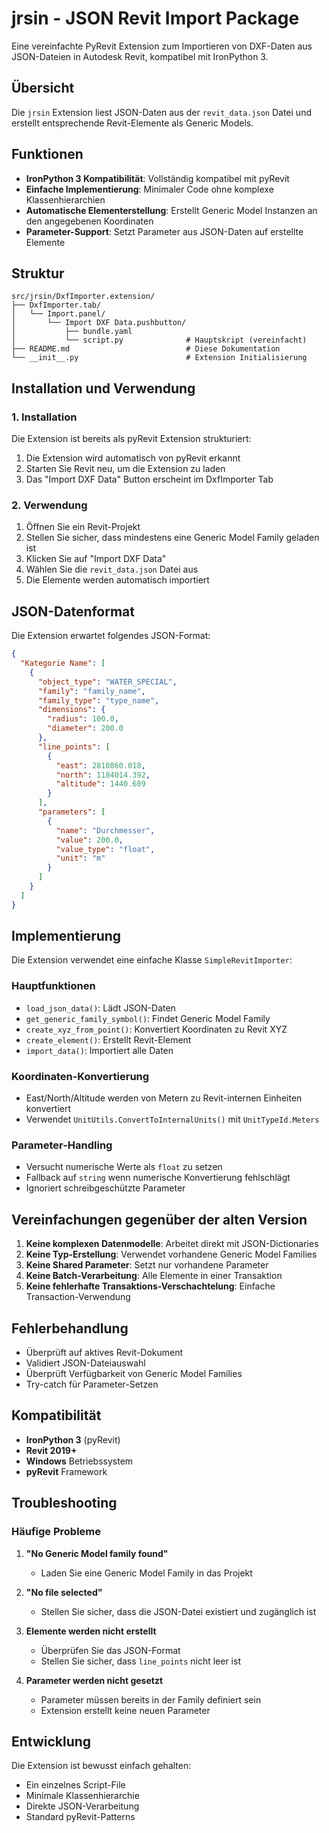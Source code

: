 # jrsin - JSON Revit Import Package

Eine vereinfachte PyRevit Extension zum Importieren von DXF-Daten aus JSON-Dateien in Autodesk Revit, kompatibel mit IronPython 3.

## Übersicht

Die `jrsin` Extension liest JSON-Daten aus der `revit_data.json` Datei und erstellt entsprechende Revit-Elemente als Generic Models.

## Funktionen

- **IronPython 3 Kompatibilität**: Vollständig kompatibel mit pyRevit
- **Einfache Implementierung**: Minimaler Code ohne komplexe Klassenhierarchien
- **Automatische Elementerstellung**: Erstellt Generic Model Instanzen an den angegebenen Koordinaten
- **Parameter-Support**: Setzt Parameter aus JSON-Daten auf erstellte Elemente

## Struktur

```
src/jrsin/DxfImporter.extension/
├── DxfImporter.tab/
│   └── Import.panel/
│       └── Import DXF Data.pushbutton/
│           ├── bundle.yaml
│           └── script.py              # Hauptskript (vereinfacht)
├── README.md                          # Diese Dokumentation  
└── __init__.py                        # Extension Initialisierung
```

## Installation und Verwendung

### 1. Installation

Die Extension ist bereits als pyRevit Extension strukturiert:

1. Die Extension wird automatisch von pyRevit erkannt
2. Starten Sie Revit neu, um die Extension zu laden
3. Das "Import DXF Data" Button erscheint im DxfImporter Tab

### 2. Verwendung

1. Öffnen Sie ein Revit-Projekt
2. Stellen Sie sicher, dass mindestens eine Generic Model Family geladen ist
3. Klicken Sie auf "Import DXF Data" 
4. Wählen Sie die `revit_data.json` Datei aus
5. Die Elemente werden automatisch importiert

## JSON-Datenformat

Die Extension erwartet folgendes JSON-Format:

```json
{
  "Kategorie Name": [
    {
      "object_type": "WATER_SPECIAL",
      "family": "family_name", 
      "family_type": "type_name",
      "dimensions": {
        "radius": 100.0,
        "diameter": 200.0
      },
      "line_points": [
        {
          "east": 2810860.018,
          "north": 1184014.392, 
          "altitude": 1440.609
        }
      ],
      "parameters": [
        {
          "name": "Durchmesser",
          "value": 200.0,
          "value_type": "float",
          "unit": "m"
        }
      ]
    }
  ]
}
```

## Implementierung

Die Extension verwendet eine einfache Klasse `SimpleRevitImporter`:

### Hauptfunktionen

- `load_json_data()`: Lädt JSON-Daten
- `get_generic_family_symbol()`: Findet Generic Model Family
- `create_xyz_from_point()`: Konvertiert Koordinaten zu Revit XYZ
- `create_element()`: Erstellt Revit-Element
- `import_data()`: Importiert alle Daten

### Koordinaten-Konvertierung

- East/North/Altitude werden von Metern zu Revit-internen Einheiten konvertiert
- Verwendet `UnitUtils.ConvertToInternalUnits()` mit `UnitTypeId.Meters`

### Parameter-Handling

- Versucht numerische Werte als `float` zu setzen
- Fallback auf `string` wenn numerische Konvertierung fehlschlägt
- Ignoriert schreibgeschützte Parameter

## Vereinfachungen gegenüber der alten Version

1. **Keine komplexen Datenmodelle**: Arbeitet direkt mit JSON-Dictionaries
2. **Keine Typ-Erstellung**: Verwendet vorhandene Generic Model Families
3. **Keine Shared Parameter**: Setzt nur vorhandene Parameter
4. **Keine Batch-Verarbeitung**: Alle Elemente in einer Transaktion
5. **Keine fehlerhafte Transaktions-Verschachtelung**: Einfache Transaction-Verwendung

## Fehlerbehandlung

- Überprüft auf aktives Revit-Dokument
- Validiert JSON-Dateiauswahl
- Überprüft Verfügbarkeit von Generic Model Families
- Try-catch für Parameter-Setzen

## Kompatibilität

- **IronPython 3** (pyRevit)
- **Revit 2019+** 
- **Windows** Betriebssystem
- **pyRevit** Framework

## Troubleshooting

### Häufige Probleme

1. **"No Generic Model family found"**
   - Laden Sie eine Generic Model Family in das Projekt

2. **"No file selected"**
   - Stellen Sie sicher, dass die JSON-Datei existiert und zugänglich ist

3. **Elemente werden nicht erstellt**
   - Überprüfen Sie das JSON-Format
   - Stellen Sie sicher, dass `line_points` nicht leer ist

4. **Parameter werden nicht gesetzt**
   - Parameter müssen bereits in der Family definiert sein
   - Extension erstellt keine neuen Parameter

## Entwicklung

Die Extension ist bewusst einfach gehalten:
- Ein einzelnes Script-File
- Minimale Klassenhierarchie
- Direkte JSON-Verarbeitung
- Standard pyRevit-Patterns